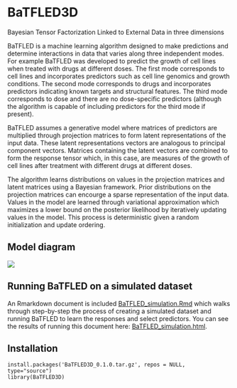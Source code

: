 BaTFLED3D
=============
Bayesian Tensor Factorization Linked to External Data in three dimensions

BaTFLED is a machine learning algorithm designed to make predictions and determine interactions in data that varies along three independent modes. For example BaTFLED was developed to predict the growth of cell lines when treated with drugs at different doses. The first mode corresponds to cell lines and incorporates predictors such as cell line genomics and growth conditions. The second mode corresponds to drugs and incorporates predictors indicating known targets and structural features. The third mode corresponds to dose and there are no dose-specific predictors (although the algorithm is capable of including predictors for the third mode if present).

BaTFLED assumes a generative model where matrices of predictors are multiplied through projection matrices to form latent representations of the input data. These latent representations vectors are analogous to principal component vectors. Matrices containing the latent vectors are combined to form the response tensor which, in this case, are measures of the growth of cell lines after treatment with different drugs at different doses.

The algorithm learns distributions on values in the projection matrices and latent matrices using a Bayesian framework. Prior distributions on the projection matrices can encourge a sparse representation of the input data. Values in the model are learned through variational approximation which maximizes a lower bound on the posterior likelihood by iteratively updating values in the model. This process is deterministic given a random initialization and update ordering.

Model diagram
-------
![](https://github.com/nathanlazar/BaTFLED3D/blob/master/BaTFLED_model.png)

Running BaTFLED on a simulated dataset
-------

An Rmarkdown document is included [BaTFLED_simulation.Rmd](https://github.com/nathanlazar/BaTFLED3D/blob/master/BaTFLED_simulation.Rmd) which walks through step-by-step the process of creating a simulated dataset and running BaTFLED to learn the responses and select predictors. You can see the results of running this document here: [BaTFLED_simulation.html](https://github.com/nathanlazar/BaTFLED3D/blob/master/BaTFLED_simulation.html).

Installation
-----------

```
install.packages('BaTFLED3D_0.1.0.tar.gz', repos = NULL, type="source")
library(BaTFLED3D)
```
